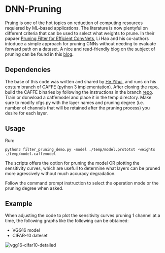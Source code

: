# DNN-Pruning

Pruing is one of the hot topics on reduction of computing resources requiered by ML-based applications. The literature is now plentyful on different criteria that can be used to select what weights to prune. In their papaer [Pruning Filter for Efficient ConvNets](https://arxiv.org/abs/1608.08710), Li Hao and his co-authors intoduce a simple approach for pruning CNNs without needing to evaluate forward path on a dataset.  A nice and read-friendly blog on the subject of pruning can be found in this [blog](https://jacobgil.github.io/deeplearning/pruning-deep-learning).

## Dependencies

The base of this code was written and shared by [He Yihui](https://github.com/yihui-he), and runs on his costum branch of CAFFE (python 3 implementation).
After cloning the repo, build the CAFFE binaries by following the instructions in the branch [repo](https://github.com/yihui-he/caffe-pro).
Train or donwload a caffemodel and place it in the temp directory. 
Make sure to modify cfgs.py with the layer names and pruning degree (i.e. number of channels that will be retained after the pruning process) you desire for each layer.

## Usage


Run: 
```
python3 filter_pruning_demo.py -model ./temp/model.prototxt -weights ./temp/model.caffemodel
```
The scripts offers the option for pruning the model OR plotting the sensitivity curves, which are usefull to determine what layers can be pruned more agressively without much accuracy degradation.

Follow the command prompt instruction to select the operation mode or the pruning degree when asked.

## Example

When adjusting the code to plot the sensitivity curves pruning 1 channel at a time, the following graphs like the following can be obtained:

- VGG16 model
- CIFAR-10 dateset

![vgg16-cifar10-detailed](https://user-images.githubusercontent.com/24645932/35195504-fc8bc1fc-ff07-11e7-8982-afe6fe39c5fa.png)
